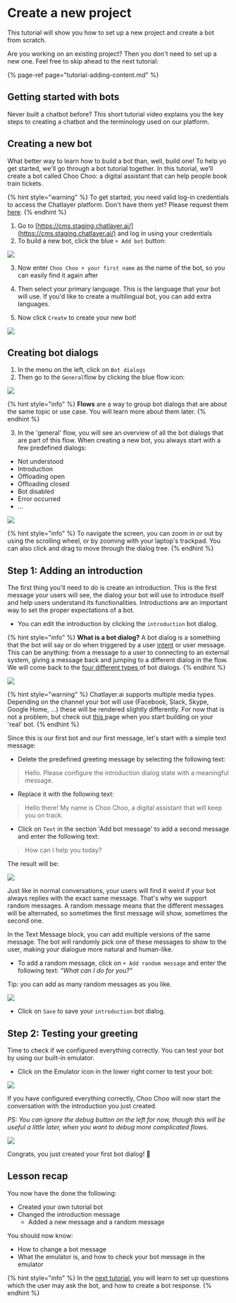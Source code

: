 # Create a new project

This tutorial will show you how to set up a new project and create a bot from scratch.

Are you working on an existing project? Then you don't need to set up a new one. Feel free to skip ahead to the next tutorial:

{% page-ref page="tutorial-adding-content.md" %}

## Getting started with bots

Never built a chatbot before? This short tutorial video explains you the key steps to creating a chatbot and the terminology used on our platform. 

## Creating a new bot

What better way to learn how to build a bot than, well, build one! To help yo get started, we'll go through a bot tutorial together. In this tutorial, we’ll create a bot called Choo Choo: a digital assistant that can help people book train tickets. 

{% hint style="warning" %}
To get started, you need valid log-in credentials to access the Chatlayer platform. Don't have them yet? Please request them [here](https://www.chatlayer.ai/contact).
{% endhint %}

1. Go to [https://cms.staging.chatlayer.ai/](https://cms.staging.chatlayer.ai/) and log in using your credentials
2. To build a new bot, click the blue `+ Add bot` button:

![](../.gitbook/assets/image%20%28196%29.png)

3. Now enter `Choo Choo + your first name` as the name of the bot, so you can easily find it again after

4. Then select your primary language. This is the language that your bot will use. If you'd like to create a multilingual bot, you can add extra languages.

5. Now click `Create` to create your new bot!

![](../.gitbook/assets/createbot.png)

## Creating bot dialogs

1. In the menu on the left, click on `Bot dialogs`
2. Then go to the `General`flow by clicking the blue flow icon:

![](../.gitbook/assets/image%20%28186%29.png)

{% hint style="info" %}
**Flows** are a way to group bot dialogs that are about the same topic or use case. You will learn more about them later.
{% endhint %}

3. In the 'general' flow, you will see an overview of all the bot dialogs that are part of this flow. When creating a new bot, you always start with a few predefined dialogs:

* Not understood
* Introduction
* Offloading open
* Offloading closed
* Bot disabled
* Error occurred
* ...

![](../.gitbook/assets/image%20%28457%29.png)

{% hint style="info" %}
To navigate the screen, you can zoom in or out by using the scrolling wheel, or by zooming with your laptop's trackpad. You can also click and drag to move through the dialog tree.
{% endhint %}

## Step 1: Adding an introduction

The first thing you'll need to do is create an introduction. This is the first message your users will  see, the dialog your bot will use to introduce itself and help users understand its functionalities. Introductions are an important way to set the proper expectations of a bot.

* You can edit the introduction by clicking the `introduction` bot dialog.

{% hint style="info" %}
**What is a bot dialog?** A bot dialog is a something that the bot will say or do when triggered by a user [intent](https://docs.chatlayer.ai/understanding-users/natural-language-processing-nlp#intent) or user message. This can be anything: from a message to a user to connecting to an external system, giving a message back and jumping to a different dialog in the flow. We will come back to the [four different types ](https://docs.chatlayer.ai/bot-answers/dialog-state)of bot dialogs. 
{% endhint %}

![](../.gitbook/assets/image%20%28459%29.png)

{% hint style="warning" %}
Chatlayer.ai supports multiple media types. Depending on the channel your bot will use \(Facebook, Slack, Skype, Google Home, ...\) these will be rendered slightly differently.  For now that is not a problem, but check out [this ](https://docs.chatlayer.ai/channels/multi-channel)page when you start building on your 'real' bot.
{% endhint %}

Since this is our first bot and our first message, let's start with a simple text message:

* Delete the predefined greeting message by selecting the following text:

> Hello. Please configure the introduction dialog state with a meaningful message.

* Replace it with the following text:

> Hello there! My name is Choo Choo, a digital assistant that will keep you on track.

* Click on `Text`  in the section 'Add bot message' to add a second message and enter the following text:

> How can I help you today?

The result will be:

![](../.gitbook/assets/image%20%28427%29.png)

Just like in normal conversations, your users will find it weird if your bot always replies with the exact same message. That's why we support random messages. A random message means that the different messages will be alternated, so sometimes the first message will show, sometimes the second one.

In the Text Message block, you can add multiple versions of the same message. The bot will randomly pick one of these messages to show to the user, making your dialogue more natural and human-like.

* To add a random message, click on  `+ Add random message` and enter the following text: _"What can I do for you?"_

Tip: you can add as many random messages as you like. 

![](../.gitbook/assets/image%20%28451%29.png)

* Click on `Save` to save your `introduction` bot dialog.

## Step 2: Testing your greeting

Time to check if we configured everything correctly. You can test your bot by using our built-in emulator.

* Click on the Emulator icon in the lower right corner to test your bot:

![](../.gitbook/assets/image%20%2876%29.png)

If you have configured everything correctly, Choo Choo will now start the conversation with the introduction you just created.   
  
_PS: You can ignore the debug button on the left for now, though this will be useful a little later, when you want to debug more complicated flows._

![](../.gitbook/assets/image%20%28228%29.png)

Congrats, you just created your first bot dialog! 🥳

## Lesson recap

You now have the done the following:

* Created your own tutorial bot
* Changed the introduction message
  * Added a new message and a random message

You should now know:

* How to change a bot message
* What the emulator is, and how to check your bot message in the emulator

{% hint style="info" %}
In the [next tutorial](tutorial-adding-content.md), you will learn to set up questions which the user may ask the bot, and how to create a bot response.
{% endhint %}

